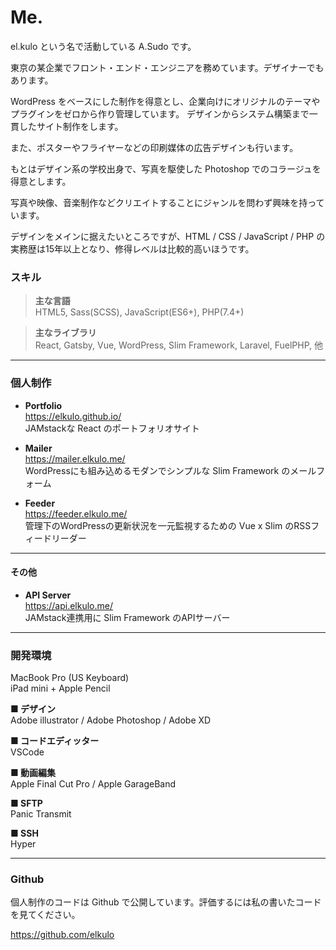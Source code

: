 # Me.

el.kulo という名で活動している A.Sudo です。

東京の某企業でフロント・エンド・エンジニアを務めています。デザイナーでもあります。

WordPress をベースにした制作を得意とし、企業向けにオリジナルのテーマやプラグインをゼロから作り管理しています。
デザインからシステム構築まで一貫したサイト制作をします。

また、ポスターやフライヤーなどの印刷媒体の広告デザインも行います。

もとはデザイン系の学校出身で、写真を駆使した Photoshop でのコラージュを得意とします。

写真や映像、音楽制作などクリエイトすることにジャンルを問わず興味を持っています。

デザインをメインに据えたいところですが、HTML / CSS / JavaScript / PHP の実務歴は15年以上となり、修得レベルは比較的高いほうです。

### スキル 

>**主な言語**  
>HTML5, Sass(SCSS), JavaScript(ES6+), PHP(7.4+)

>**主なライブラリ**  
>React, Gatsby, Vue, WordPress, Slim Framework, Laravel, FuelPHP, 他

---

### 個人制作

- **Portfolio**  
https://elkulo.github.io/  
JAMstackな React のポートフォリオサイト  

- **Mailer**  
https://mailer.elkulo.me/  
WordPressにも組み込めるモダンでシンプルな Slim Framework のメールフォーム  

- **Feeder**  
https://feeder.elkulo.me/  
管理下のWordPressの更新状況を一元監視するための Vue x Slim のRSSフィードリーダー  

---

#### その他

- **API Server**  
https://api.elkulo.me/  
JAMstack連携用に Slim Framework のAPIサーバー  

---

### 開発環境

MacBook Pro (US Keyboard)  
iPad mini + Apple Pencil

**■ デザイン**  
Adobe illustrator / Adobe Photoshop / Adobe XD

**■ コードエディッター**  
VSCode

**■ 動画編集**  
Apple Final Cut Pro / Apple GarageBand

**■ SFTP**  
Panic Transmit

**■ SSH**  
Hyper

---

### Github

個人制作のコードは Github で公開しています。評価するには私の書いたコードを見てください。

https://github.com/elkulo
